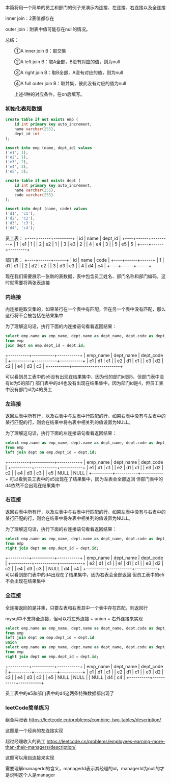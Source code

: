 
本篇将用一个简单的员工和部门的例子来演示内连接、左连接、右连接以及全连接

inner join：2表值都存在

outer join：附表中值可能存在null的情况。

总结：

　　①A inner join B：取交集

　　②A left join B：取A全部，B没有对应的值，则为null

　　③A right join B：取B全部，A没有对应的值，则为null

　　④A full outer join B：取并集，彼此没有对应的值为null

　　上述4种的对应条件，在on后填写。

### 初始化表和数据
```sql
create table if not exists emp (
    id int primary key auto_increment,
    name varchar(255),
    dept_id int
);

insert into emp (name, dept_id) values
('e1', 1),
('e2', 1),
('e3', 2),
('e4', 3),
('e5', 5);

create table if not exists dept (
    id int primary key auto_increment,
    name varchar(255),
    code varchar(255)
);

insert into dept (name, code) values
('d1', 'c1'),
('d2', 'c2'),
('d3', 'c3'),
('d4', 'c4');
```

员工表：
+----+------+---------+
| id | name | dept_id |
+----+------+---------+
|  1 | e1   |       1 |
|  2 | e2   |       1 |
|  3 | e3   |       2 |
|  4 | e4   |       3 |
|  5 | e5   |       5 |
+----+------+---------+

部门表：
+----+------+------+
| id | name | code |
+----+------+------+
|  1 | d1   | c1   |
|  2 | d2   | c2   |
|  3 | d3   | c3   |
|  4 | d4   | c4   |
+----+------+------+

现在我们需要展示一张新的表数据，表中包含员工姓名、部门名称和部门编码，这时就需要将两张表连接
### 内连接

内连接是取交集的，如果某行在一个表中有匹配，但在另一个表中没有匹配，那么这行将不会被包括在结果集中

为了理解这句话，执行下面的内连接语句看看返回结果：
```sql
select emp.name as emp_name, dept.name as dept_name, dept.code as dept_code
from emp
join dept on emp.dept_id = dept.id;
```
+----------+-----------+-----------+
| emp_name | dept_name | dept_code |
+----------+-----------+-----------+
| e1       | d1        | c1        |
| e2       | d1        | c1        |
| e3       | d2        | c2        |
| e4       | d3        | c3        |
+----------+-----------+-----------+

可以看到员工表中的e5没有出现在结果集中，因为他的部门id是5，但部门表中没有id为5的部门
部门表中的d4也没有出现在结果集中，因为部门id是4，但员工表中没有部门id为4的员工

### 左连接
返回左表中所有行，以及右表中与左表中行匹配的行。如果右表中没有与左表中的某行匹配的行，则会在结果中将右表中相关列的值设置为NULL。

为了理解这句话，执行下面的左连接语句看看返回结果：
```sql
select emp.name as emp_name, dept.name as dept_name, dept.code as dept_code
from emp
left join dept on emp.dept_id = dept.id;
```
+----------+-----------+-----------+
| emp_name | dept_name | dept_code |
+----------+-----------+-----------+
| e1       | d1        | c1        |
| e2       | d1        | c1        |
| e3       | d2        | c2        |
| e4       | d3        | c3        |
| e5       | NULL      | NULL      |
+----------+-----------+-----------+
可以看到员工表中的e5出现在了结果集中，因为左表会全部返回
但部门表中的d4依然不会出现在结果集中

### 右连接
返回右表中所有行，以及左表中与右表中行匹配的行。如果左表中没有与右表中的某行匹配的行，则会在结果中将左表中相关列的值设置为NULL。

为了理解这句话，执行下面的右连接语句看看返回结果：
```sql
select emp.name as emp_name, dept.name as dept_name, dept.code as dept_code
from emp
right join dept on emp.dept_id = dept.id;
```
+----------+-----------+-----------+
| emp_name | dept_name | dept_code |
+----------+-----------+-----------+
| e2       | d1        | c1        |
| e1       | d1        | c1        |
| e3       | d2        | c2        |
| e4       | d3        | c3        |
| NULL     | d4        | c4        |
+----------+-----------+-----------+
可以看到部门表中的d4出现在了结果集中，因为右表会全部返回
但员工表中的e5不会出现在结果集中

### 全连接
全连接返回的是并集，只要左表和右表其中一个表中存在匹配，则返回行

mysql中不支持全连接，但可以将左外连接 + union + 右外连接来实现

```sql
select emp.name as emp_name, dept.name as dept_name, dept.code as dept_code
from emp
left join dept on emp.dept_id = dept.id
union
select emp.name as emp_name, dept.name as dept_name, dept.code as dept_code
from emp
right join dept on emp.dept_id = dept.id;
```

+----------+-----------+-----------+
| emp_name | dept_name | dept_code |
+----------+-----------+-----------+
| e1       | d1        | c1        |
| e2       | d1        | c1        |
| e3       | d2        | c2        |
| e4       | d3        | c3        |
| e5       | NULL      | NULL      |
| NULL     | d4        | c4        |
+----------+-----------+-----------+

员工表中的e5和部门表中的d4这两条特殊数据都出现了

### leetCode简单练习
组合两张表 https://leetcode.cn/problems/combine-two-tables/description/

这题是一个经典的左连接实现

超过经理收入的员工 https://leetcode.cn/problems/employees-earning-more-than-their-managers/description/

这题可以用自连接来实现

需要理解managerId的含义，managerId表示其经理的id，managerId为null的才是说明这个人是manager

